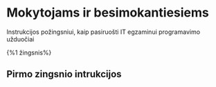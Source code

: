 # Mokytojams ir besimokantiesiems

Instrukcijos požingsniui, kaip pasiruošti IT egzaminui programavimo užduočiai

{%1 žingsnis%}

## Pirmo zingsnio intrukcijos
